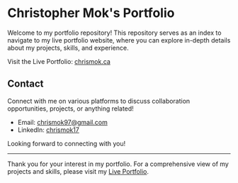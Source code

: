 # Christopher Mok's Portfolio

Welcome to my portfolio repository! This repository serves as an index to navigate to my live portfolio website, where you can explore in-depth details about my projects, skills, and experience.

Visit the Live Portfolio: [chrismok.ca](https://chrismok.ca)

## Contact

Connect with me on various platforms to discuss collaboration opportunities, projects, or anything related!

- Email: chrismok97@gmail.com
- LinkedIn: [chrismok17](https://www.linkedin.com/in/chrismok17/)

Looking forward to connecting with you!

---

Thank you for your interest in my portfolio. For a comprehensive view of my projects and skills, please visit my [Live Portfolio](https://chrismok.ca).
